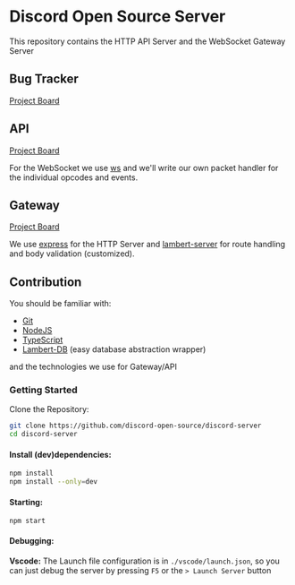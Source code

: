 # Discord Open Source Server
This repository contains the HTTP API Server and the WebSocket Gateway Server

## Bug Tracker
[Project Board](https://github.com/discord-open-source/discord-server/projects/4)

## API
[Project Board](https://github.com/discord-open-source/discord-server/projects/6)

For the WebSocket we use [ws](https://www.npmjs.com/package/ws) and we'll write our own packet handler for the individual opcodes and events.

## Gateway
[Project Board](https://github.com/discord-open-source/discord-server/projects/3)

We use [express](https://expressjs.com/) for the HTTP Server and 
[lambert-server](https://www.npmjs.com/package/lambert-server) for route handling and body validation (customized).

## Contribution
You should be familiar with:
- [Git](https://git-scm.com/)
- [NodeJS](https://nodejs.org/)
- [TypeScript](https://www.typescriptlang.org/)
- [Lambert-DB](https://www.npmjs.com/package/lambert-db) (easy database abstraction wrapper)

and the technologies we use for Gateway/API

### Getting Started
Clone the Repository:
```bash
git clone https://github.com/discord-open-source/discord-server
cd discord-server
```
#### Install (dev)dependencies:
```bash
npm install
npm install --only=dev
```
#### Starting:
```
npm start
```
#### Debugging:
**Vscode:**
The Launch file configuration is in ``./vscode/launch.json``,
so you can just debug the server by pressing ``F5`` or the ``> Launch Server`` button
